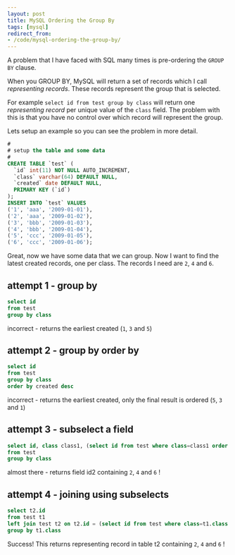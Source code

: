 ```yaml
---
layout: post
title: MySQL Ordering the Group By
tags: [mysql]
redirect_from:
- /code/mysql-ordering-the-group-by/
---
```

A problem that I have faced with SQL many times is pre-ordering the `GROUP BY` clause.

When you GROUP BY, MySQL will return a set of records which I call _representing records_.  These records represent the group that is selected.

For example `select id from test group by class` will return one _representing record_ per unique value of the `class` field.  The problem with this is that you have no control over which record will represent the group.

<!--break-->

Lets setup an example so you can see the problem in more detail.

```sql
#
# setup the table and some data
#
CREATE TABLE `test` (
  `id` int(11) NOT NULL AUTO_INCREMENT,
  `class` varchar(64) DEFAULT NULL,
  `created` date DEFAULT NULL,
  PRIMARY KEY (`id`)
);
INSERT INTO `test` VALUES 
('1', 'aaa', '2009-01-01'),
('2', 'aaa', '2009-01-02'),
('3', 'bbb', '2009-01-03'),
('4', 'bbb', '2009-01-04'),
('5', 'ccc', '2009-01-05'),
('6', 'ccc', '2009-01-06');
```


Great, now we have some data that we can group.  Now I want to find the latest created records, one per class.  The records I need are `2`, `4` and `6`.

## attempt 1 - group by

```sql
select id 
from test 
group by class
```

incorrect - returns the earliest created (`1`, `3` and `5`)


## attempt 2 - group by order by

```sql
select id 
from test 
group by class 
order by created desc
```

incorrect - returns the earliest created, only the final result is ordered (`5`, `3` and `1`)


## attempt 3 - subselect a field

```sql
select id, class class1, (select id from test where class=class1 order by created desc limit 1) id2 
from test 
group by class
```

almost there - returns field id2 containing `2`, `4` and `6` !


## attempt 4 - joining using subselects

```sql
select t2.id 
from test t1 
left join test t2 on t2.id = (select id from test where class=t1.class order by created desc limit 1) 
group by t1.class
```

Success! This returns representing record in table t2 containing `2`, `4` and `6` !
